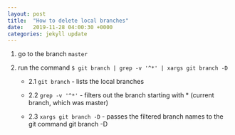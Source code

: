 ```yaml
---
layout: post
title:  "How to delete local branches"
date:   2019-11-28 04:00:30 +0000
categories: jekyll update
---
```


1. go to the branch `master`

2. run the command `$ git branch | grep -v '^*' | xargs git branch -D`

    * 2.1 `git branch` - lists the local branches
  
    * 2.2 `grep -v '^*'` - filters out the branch starting with * (current branch, which was master)

    * 2.3 `xargs git branch -D` - passes the filtered branch names to the git command git branch -D